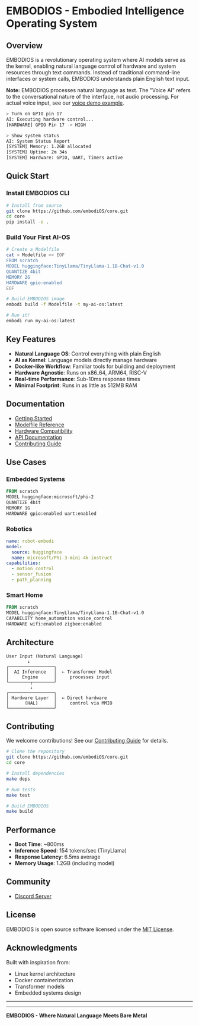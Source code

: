 # EMBODIOS - Embodied Intelligence Operating System

## Overview

EMBODIOS is a revolutionary operating system where AI models serve as the kernel, enabling natural language control of hardware and system resources through text commands. Instead of traditional command-line interfaces or system calls, EMBODIOS understands plain English text input.

**Note:** EMBODIOS processes natural language as text. The "Voice AI" refers to the conversational nature of the interface, not audio processing. For actual voice input, see our [voice demo example](docs/voice-demo.md).

```bash
> Turn on GPIO pin 17
AI: Executing hardware control...
[HARDWARE] GPIO Pin 17 -> HIGH

> Show system status
AI: System Status Report
[SYSTEM] Memory: 1.2GB allocated
[SYSTEM] Uptime: 2m 34s
[SYSTEM] Hardware: GPIO, UART, Timers active
```

## Quick Start

### Install EMBODIOS CLI

```bash
# Install from source
git clone https://github.com/embodiOS/core.git
cd core
pip install -e .
```

### Build Your First AI-OS

```bash
# Create a Modelfile
cat > Modelfile << EOF
FROM scratch
MODEL huggingface:TinyLlama/TinyLlama-1.1B-Chat-v1.0
QUANTIZE 4bit
MEMORY 2G
HARDWARE gpio:enabled
EOF

# Build EMBODIOS image
embodi build -f Modelfile -t my-ai-os:latest

# Run it!
embodi run my-ai-os:latest
```

## Key Features

- **Natural Language OS**: Control everything with plain English
- **AI as Kernel**: Language models directly manage hardware
- **Docker-like Workflow**: Familiar tools for building and deployment
- **Hardware Agnostic**: Runs on x86_64, ARM64, RISC-V
- **Real-time Performance**: Sub-10ms response times
- **Minimal Footprint**: Runs in as little as 512MB RAM

## Documentation

- [Getting Started](docs/getting-started.md)
- [Modelfile Reference](docs/modelfile-reference.md)
- [Hardware Compatibility](docs/hardware.md)
- [API Documentation](docs/api.md)
- [Contributing Guide](CONTRIBUTING.md)

## Use Cases

### Embedded Systems
```dockerfile
FROM scratch
MODEL huggingface:microsoft/phi-2
QUANTIZE 4bit
MEMORY 1G
HARDWARE gpio:enabled uart:enabled
```

### Robotics
```yaml
name: robot-embodi
model:
  source: huggingface
  name: microsoft/Phi-3-mini-4k-instruct
capabilities:
  - motion_control
  - sensor_fusion
  - path_planning
```

### Smart Home
```dockerfile
FROM scratch
MODEL huggingface:TinyLlama/TinyLlama-1.1B-Chat-v1.0
CAPABILITY home_automation voice_control
HARDWARE wifi:enabled zigbee:enabled
```

## Architecture

```
User Input (Natural Language)
        ↓
┌─────────────────┐
│  AI Inference   │  ← Transformer Model
│     Engine      │     processes input
└────────┬────────┘
         ↓
┌─────────────────┐
│ Hardware Layer  │  ← Direct hardware
│      (HAL)      │     control via MMIO
└─────────────────┘
```

## Contributing

We welcome contributions! See our [Contributing Guide](CONTRIBUTING.md) for details.

```bash
# Clone the repository
git clone https://github.com/embodiOS/core.git
cd core

# Install dependencies
make deps

# Run tests
make test

# Build EMBODIOS
make build
```

## Performance

- **Boot Time**: ~800ms
- **Inference Speed**: 154 tokens/sec (TinyLlama)
- **Response Latency**: 6.5ms average
- **Memory Usage**: 1.2GB (including model)

## Community

- [Discord Server](https://discord.gg/embodi)

## License

EMBODIOS is open source software licensed under the [MIT License](LICENSE).

## Acknowledgments

Built with inspiration from:
- Linux kernel architecture
- Docker containerization
- Transformer models
- Embedded systems design

---

---

**EMBODIOS - Where Natural Language Meets Bare Metal**